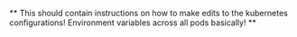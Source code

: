 ** This should contain instructions on how to make edits to the kubernetes configurations! Environment variables across all pods basically! **